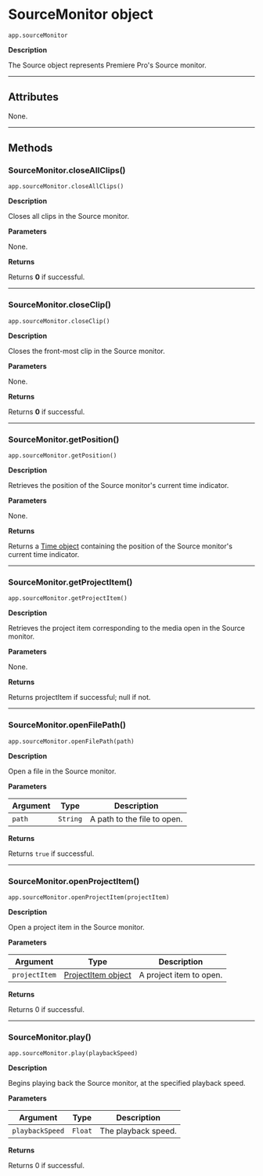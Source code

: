 # SourceMonitor object

`app.sourceMonitor`

**Description**

The Source object represents Premiere Pro's Source monitor.

---

## Attributes

None.

---

## Methods

### SourceMonitor.closeAllClips()

`app.sourceMonitor.closeAllClips()`

**Description**

Closes all clips in the Source monitor.

**Parameters**

None.

**Returns**

Returns **0** if successful.

---

### SourceMonitor.closeClip()

`app.sourceMonitor.closeClip()`

**Description**

Closes the front-most clip in the Source monitor.

**Parameters**

None.

**Returns**

Returns **0** if successful.

---

### SourceMonitor.getPosition()

`app.sourceMonitor.getPosition()`

**Description**

Retrieves the position of the Source monitor's current time indicator.

**Parameters**

None.

**Returns**

Returns a [Time object](../other/time.md) containing the position of the Source monitor's current time indicator.

---

### SourceMonitor.getProjectItem()

`app.sourceMonitor.getProjectItem()`

**Description**

Retrieves the project item corresponding to the media open in the Source monitor.

**Parameters**

None.

**Returns**

Returns projectItem if successful; null if not.

---

### SourceMonitor.openFilePath()

`app.sourceMonitor.openFilePath(path)`

**Description**

Open a file in the Source monitor.

**Parameters**

| Argument   | Type     | Description                 |
|------------|----------|-----------------------------|
| `path`     | `String` | A path to the file to open. |

**Returns**

Returns `true` if successful.

---

### SourceMonitor.openProjectItem()

`app.sourceMonitor.openProjectItem(projectItem)`

**Description**

Open a project item in the Source monitor.

**Parameters**

| Argument      | Type                                                     | Description             |
|---------------|----------------------------------------------------------|-------------------------|
| `projectItem` | [ProjectItem object](../item/projectitem.md) | A project item to open. |

**Returns**

Returns 0 if successful.

---

### SourceMonitor.play()

`app.sourceMonitor.play(playbackSpeed)`

**Description**

Begins playing back the Source monitor, at the specified playback speed.

**Parameters**

| Argument        | Type    | Description         |
|-----------------|---------|---------------------|
| `playbackSpeed` | `Float` | The playback speed. |

**Returns**

Returns 0 if successful.
